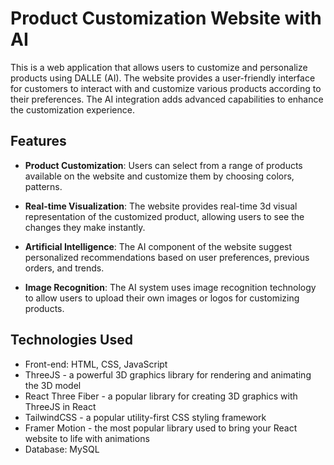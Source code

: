 # Product Customization Website with AI

This is a web application that allows users to customize and personalize products using DALLE (AI). The website provides a user-friendly interface for customers to interact with and customize various products according to their preferences. The AI integration adds advanced capabilities to enhance the customization experience.

## Features

- **Product Customization**: Users can select from a range of products available on the website and customize them by choosing colors, patterns.

- **Real-time Visualization**: The website provides real-time 3d visual representation of the customized product, allowing users to see the changes they make instantly.

- **Artificial Intelligence**: The AI component of the website suggest personalized recommendations based on user preferences, previous orders, and trends.

- **Image Recognition**: The AI system uses image recognition technology to allow users to upload their own images or logos for customizing products.

## Technologies Used

- Front-end: HTML, CSS, JavaScript
- ThreeJS - a powerful 3D graphics library for rendering and animating the 3D model
- React Three Fiber - a popular library for creating 3D graphics with ThreeJS in React
- TailwindCSS - a popular utility-first CSS styling framework
- Framer Motion - the most popular library used to bring your React website to life with animations
- Database: MySQL




